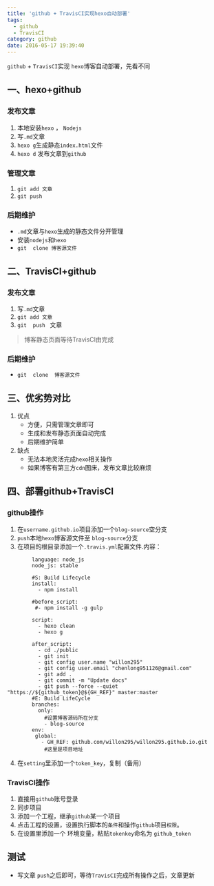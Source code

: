 ```yaml
---
title: 'github + TravisCI实现hexo自动部署'
tags:
  - github
  - TravisCI
category: github
date: 2016-05-17 19:39:40
---
```


`github` + `TravisCI`实现 `hexo`博客自动部署，先看不同

## 一、hexo+github
### 发布文章
1. 本地安装`hexo` ， `Nodejs`
2. 写`.md`文章
3. `hexo g`生成静态`index.html`文件
4. `hexo d` 发布文章到`github`

### 管理文章 
1. `git add 文章`
2. `git push `

### 后期维护
- `.md`文章与`hexo`生成的静态文件分开管理
- 安装`nodejs`和`hexo`
- `git  clone 博客源文件`

## 二、TravisCI+github
### 发布文章

1. 写`.md`文章
2. `git add 文章`
3. `git  push ` 文章

> 博客静态页面等待TravisCI由完成

### 后期维护

- `git  clone  博客源文件`

## 三、优劣势对比
1. 优点
	- 方便，只需管理文章即可
	- 生成和发布静态页面自动完成
	- 后期维护简单
2. 缺点
	- 无法本地灵活完成`hexo`相关操作
	- 如果博客有第三方`cdn`图床，发布文章比较麻烦

## 四、部署github+TravisCI
### github操作


1. 在`username.github.io`项目添加一个`blog-source`空分支
2. `push`本地`hexo`博客源文件至 `blog-source`分支
3. 在项目的根目录添加一个`.travis.yml`配置文件.内容：
```
		language: node_js
		node_js: stable
		
		#S: Build Lifecycle
		install:
		  - npm install
		
		#before_script:
		 #- npm install -g gulp
		
		script:
		  - hexo clean
		  - hexo g
		
		after_script:
		  - cd ./public
		  - git init
		  - git config user.name "willon295"
		  - git config user.email "chenlong951126@gmail.com"
		  - git add .
		  - git commit -m "Update docs"
		  - git push --force --quiet "https://${github_token}@${GH_REF}" master:master
		#E: Build LifeCycle
		branches:
		  only:
			#设置博客源码所在分支
		    - blog-source
		env:
		 global:
		   - GH_REF: github.com/willon295/willon295.github.io.git
			#这里是项目地址
```
4. 在`setting`里添加一个`token_key`，复制（备用）

### TravisCI操作

1. 直接用`github`账号登录
2. 同步项目
3. 添加一个工程，继承`github`某一个项目
4. 点击工程的设置，设置执行脚本的`条件`和操作`github`项目`权限`。
5. 在设置里添加一个 环境变量，粘贴`tokenkey`命名为 `github_token`


## 测试

- 写文章 `push`之后即可，等待`TravisCI`完成所有操作之后，文章更新
